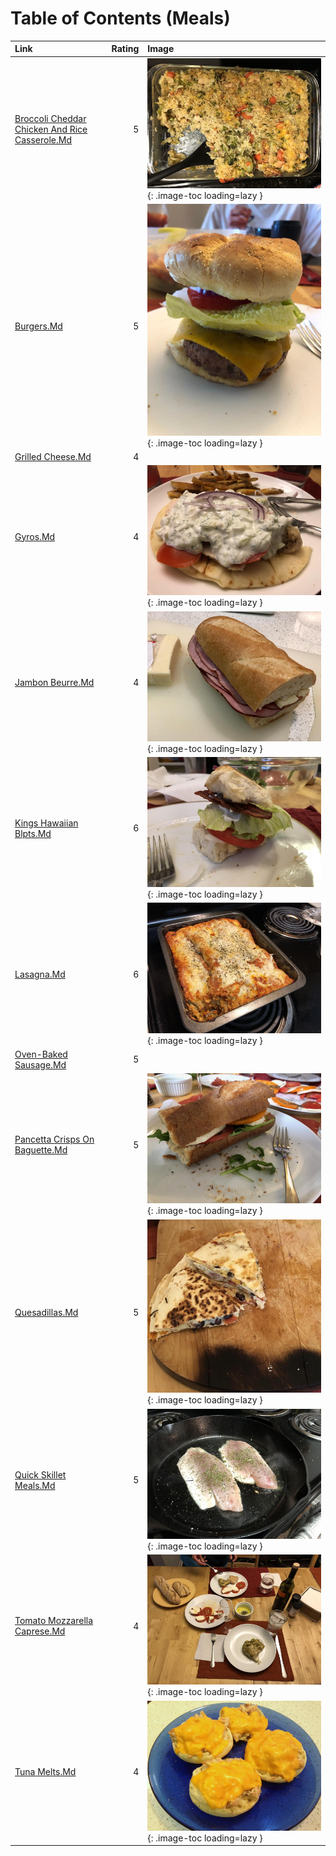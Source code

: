 # Table of Contents (Meals)

| Link                                                                                               |   Rating | Image                                                                                                                               |
|:---------------------------------------------------------------------------------------------------|---------:|:------------------------------------------------------------------------------------------------------------------------------------|
| [Broccoli Cheddar Chicken And Rice Casserole.Md](./broccoli_cheddar_chicken_and_rice_casserole.md) |        5 | ![broccoli_cheddar_chicken_and_rice_casserole.jpeg](./broccoli_cheddar_chicken_and_rice_casserole.jpeg){: .image-toc loading=lazy } |
| [Burgers.Md](./burgers.md)                                                                         |        5 | ![burgers.jpeg](./burgers.jpeg){: .image-toc loading=lazy }                                                                         |
| [Grilled Cheese.Md](./grilled_cheese.md)                                                           |        4 | <!-- TODO: Capture image -->                                                                                                        |
| [Gyros.Md](./gyros.md)                                                                             |        4 | ![gyros.jpg](./gyros.jpg){: .image-toc loading=lazy }                                                                               |
| [Jambon Beurre.Md](./jambon_beurre.md)                                                             |        4 | ![jambon_beurre.jpg](./jambon_beurre.jpg){: .image-toc loading=lazy }                                                               |
| [Kings Hawaiian Blpts.Md](./kings_hawaiian_blpts.md)                                               |        6 | ![kings_hawaiian_blpts.jpeg](./kings_hawaiian_blpts.jpeg){: .image-toc loading=lazy }                                               |
| [Lasagna.Md](./lasagna.md)                                                                         |        6 | ![lasagna.jpeg](./lasagna.jpeg){: .image-toc loading=lazy }                                                                         |
| [Oven-Baked Sausage.Md](./oven-baked_sausage.md)                                                   |        5 | <!-- TODO: Capture image -->                                                                                                        |
| [Pancetta Crisps On Baguette.Md](./pancetta_crisps_on_baguette.md)                                 |        5 | ![pancetta_crisps_on_baguette.jpeg](./pancetta_crisps_on_baguette.jpeg){: .image-toc loading=lazy }                                 |
| [Quesadillas.Md](./quesadillas.md)                                                                 |        5 | ![quesadillas.jpeg](./quesadillas.jpeg){: .image-toc loading=lazy }                                                                 |
| [Quick Skillet Meals.Md](./quick_skillet_meals.md)                                                 |        5 | ![quick_skillet_meals.jpg](./quick_skillet_meals.jpg){: .image-toc loading=lazy }                                                   |
| [Tomato Mozzarella Caprese.Md](./tomato_mozzarella_caprese.md)                                     |        4 | ![tomato_mozzarella_caprese.jpg](./tomato_mozzarella_caprese.jpg){: .image-toc loading=lazy }                                       |
| [Tuna Melts.Md](./tuna_melts.md)                                                                   |        4 | ![tuna_melts.jpg](./tuna_melts.jpg){: .image-toc loading=lazy }                                                                     |
